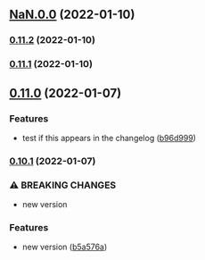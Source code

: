 ## [NaN.0.0](https://github.com/pabpazjim/bdd_metamodel/compare/v0.11.2...NaN.0.0) (2022-01-10)

### [0.11.2](https://github.com/pabpazjim/bdd_metamodel/compare/v0.11.1...v0.11.2) (2022-01-10)

### [0.11.1](https://github.com/pabpazjim/bdd_metamodel/compare/v0.11.0...v0.11.1) (2022-01-10)

## [0.11.0](https://github.com/pabpazjim/bdd_metamodel/compare/v0.10.1...v0.11.0) (2022-01-07)


### Features

* test if this appears in the changelog ([b96d999](https://github.com/pabpazjim/bdd_metamodel/commit/b96d9999d98bb793d5a7d052f8839a70d6cfba58))

### [0.10.1](https://github.com/pabpazjim/bdd_metamodel/compare/v0.10.0...v0.10.1) (2022-01-07)


### ⚠ BREAKING CHANGES

* new version 

### Features

* new version  ([b5a576a](https://github.com/pabpazjim/bdd_metamodel/commit/b5a576a66ffec13f66a486a00c378d66027c12b2))

